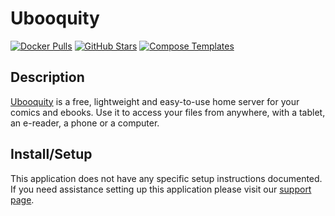 # Ubooquity

[![Docker Pulls](https://img.shields.io/docker/pulls/linuxserver/ubooquity?style=flat-square&color=607D8B&label=docker%20pulls&logo=docker)](https://hub.docker.com/r/linuxserver/ubooquity)
[![GitHub Stars](https://img.shields.io/github/stars/linuxserver/docker-ubooquity?style=flat-square&color=607D8B&label=github%20stars&logo=github)](https://github.com/linuxserver/docker-ubooquity)
[![Compose Templates](https://img.shields.io/static/v1?style=flat-square&color=607D8B&label=compose&message=templates)](https://github.com/GhostWriters/DockSTARTer/tree/main/compose/.apps/ubooquity)

## Description

[Ubooquity](https://vaemendis.net/ubooquity/) is a free, lightweight and
easy-to-use home server for your comics and ebooks. Use it to access your files
from anywhere, with a tablet, an e-reader, a phone or a computer.

## Install/Setup

This application does not have any specific setup instructions documented. If
you need assistance setting up this application please visit our
[support page](https://dockstarter.com/basics/support/).
